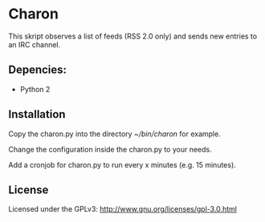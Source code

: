 # Charon

This skript observes a list of feeds (RSS 2.0 only) and sends new entries to an IRC channel. 

## Depencies:

- Python 2

## Installation

Copy the charon.py into the directory *~/bin/charon* for example. 

Change the configuration inside the charon.py to your needs. 

Add a cronjob for charon.py to run every x minutes (e.g. 15 minutes).

## License

Licensed under the GPLv3: http://www.gnu.org/licenses/gpl-3.0.html
